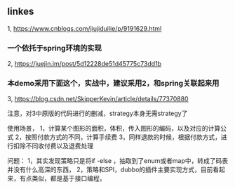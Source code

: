 
## linkes

1, https://www.cnblogs.com/jiujiduilie/p/9191629.html

### 一个依托于spring环境的实现
2, https://juejin.im/post/5d12228de51d45775c73dd1b

### 本demo采用下面这个，实战中，建议采用2，和spring关联起来用
3, https://blog.csdn.net/SkipperKevin/article/details/77370880

注意，对3中原版的代码进行的删减，strategy本身无需strategy了

使用场景，
1，计算某个图形的面积，体积，传入图形的编码，以及对应的计算公式
2，按照付款方式的不同，计算手续费
3，同样退款的时候，根据付款方式，进行扣除不同收付费以及退费处理

问题：
1，其实发现策略只是将if -else ，抽取到了enum或者map中，转成了码表
并没有什么高深的东西，
2，策略和SPI，dubbo的插件主要实现方式，目前看起来，有点类似，都是基于接口编程，



